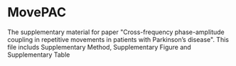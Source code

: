 # MovePAC
The supplementary material for paper "Cross-frequency phase-amplitude coupling in repetitive movements in patients with Parkinson’s disease".
This file includs Supplementary Method, Supplementary Figure and Supplementary Table
